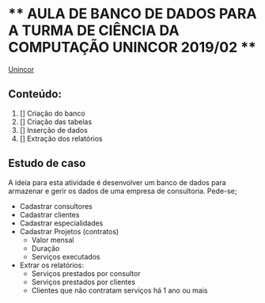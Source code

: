 # ** AULA DE BANCO DE DADOS PARA A TURMA DE CIÊNCIA DA COMPUTAÇÃO UNINCOR 2019/02 **

[Unincor](http://www.unincor.br)

## Conteúdo:

1. [] Criação do banco
2. [] Criação das tabelas
3. [] Inserção de dados
4. [] Extração dos relatórios

## Estudo de caso

A ideia para esta atividade é desenvolver um banco de dados para armazenar e gerir os dados de uma empresa de consultoria. 
Pede-se;

* Cadastrar consultores
* Cadastrar clientes
* Cadastrar especialidades
* Cadastrar Projetos (contratos)
    - Valor mensal
    - Duração
    - Serviços executados
* Extrar os relatórios:
    - Serviços prestados por consultor
    - Serviços prestados por clientes
    - Clientes que não contratam serviços há 1 ano ou mais

    